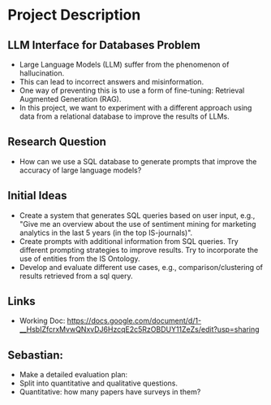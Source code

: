 # Project Description

## LLM Interface for Databases Problem
- Large Language Models (LLM) suffer from the phenomenon of hallucination.
- This can lead to incorrect answers and misinformation.
- One way of preventing this is to use a form of fine-tuning: Retrieval Augmented Generation (RAG).
- In this project, we want to experiment with a different approach using data from a relational database to improve the results of LLMs.
## Research Question
- How can we use a SQL database to generate prompts that improve the accuracy of large language models?
## Initial Ideas
- Create a system that generates SQL queries based on user input, e.g., "Give me an overview about the use of sentiment mining for marketing analytics in the last 5 years (in the top IS-journals)".
- Create prompts with additional information from SQL queries. Try different prompting strategies to improve results. Try to incorporate the use of entities from the IS Ontology.
- Develop and evaluate different use cases, e.g., comparison/clustering of results retrieved from a sql query.

## Links

- Working Doc: https://docs.google.com/document/d/1-__HsbIZfcrxMvwQNxvDJ6HzcqE2c5RzOBDUY11ZeZs/edit?usp=sharing

## Sebastian: 

- Make a detailed evaluation plan:
- Split into quantitative and qualitative questions.
- Quantitative: how many papers have surveys in them?
